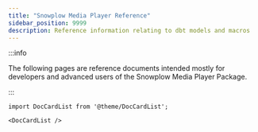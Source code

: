 ```yaml
---
title: "Snowplow Media Player Reference"
sidebar_position: 9999
description: Reference information relating to dbt models and macros
---
```


:::info

The following pages are reference documents intended mostly for developers and advanced users of the Snowplow Media Player Package.

:::

```mdx-code-block
import DocCardList from '@theme/DocCardList';

<DocCardList />
```
